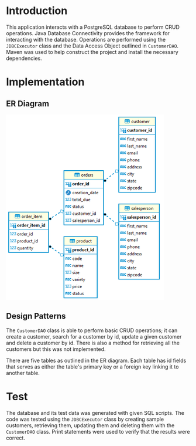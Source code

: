# Introduction
This application interacts with a PostgreSQL database to perform CRUD operations. Java Database Connectivity provides
the framework for interacting with the database. Operations are performed using the `JDBCExecutor` class and the
Data Access Object outlined in `CustomerDAO`. Maven was used to help construct the project and install the necessary
dependencies.

# Implementation
## ER Diagram
![JDBC ER Diagram](./JDBC_ER_Diagram.png)

## Design Patterns
The `CustomerDAO` class is able to perform basic CRUD operations; it can create a customer, search for a customer by 
id, update a given customer and delete a customer by id. There is also a method for retrieving all the customers but
this was not implemented.

There are five tables as outlined in the ER diagram. Each table has id fields that serves as either the table's
primary key or a foreign key linking it to another table.

# Test
The database and its test data was generated with given SQL scripts. The code was tested using the `JDBCExecutor`
class by creating sample customers, retrieving them, updating them and deleting them with the `CustomerDAO` class.
Print statements were used to verify that the results were correct.